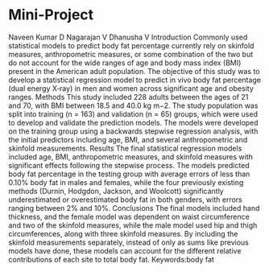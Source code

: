 # Mini-Project
Naveen Kumar D Nagarajan V Dhanusha V Introduction Commonly used statistical models to predict body fat percentage currently rely on skinfold measures, anthropometric measures, or some combination  of the two but do not account for the wide ranges of age and body mass index (BMI) present in the American adult population. The objective of this  study was to develop a statistical regression model to predict in vivo body fat percentage (dual energy X‐ray) in men and women across significant age and obesity ranges.   Methods This study included 228 adults between the ages of 21 and 70, with BMI between 18.5 and 40.0 kg m−2.  The study population was split into training (n = 163) and validation (n = 65) groups, which were used to develop and validate the prediction models.  The models were developed on the training group using a backwards stepwise regression analysis, with the initial predictors including age, BMI,  and several anthropometric and skinfold measurements.   Results  The final statistical regression models included age, BMI, anthropometric measures, and skinfold measures with significant effects following the stepwise process.  The models predicted body fat percentage in the testing group with average errors of less than 0.10% body fat in males and females,  while the four previously existing methods  (Durnin, Hodgdon, Jackson, and Woolcott) significantly underestimated or overestimated body fat in both genders, with errors ranging between 2% and 10%.   Conclusions The final models included hand thickness, and the female model was dependent on waist circumference and two of the skinfold measures,  while the male model used hip and thigh circumferences, along with three skinfold measures.  By including the skinfold measurements separately, instead of only as sums like previous models have done, these models can account for the different relative contributions of each site to total body fat.    Keywords:body fat

